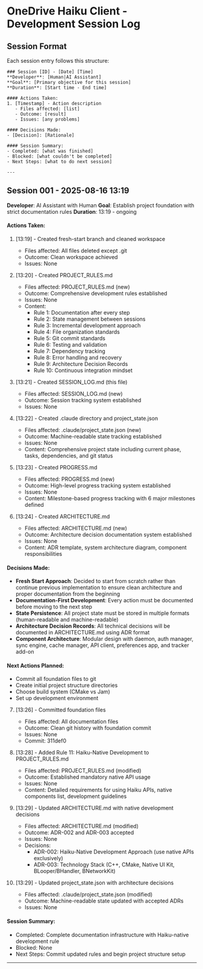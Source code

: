 # OneDrive Haiku Client - Development Session Log

## Session Format
Each session entry follows this structure:
```
### Session [ID] - [Date] [Time]
**Developer**: [Human|AI Assistant]
**Goal**: [Primary objective for this session]
**Duration**: [Start time - End time]

#### Actions Taken:
1. [Timestamp] - Action description
   - Files affected: [list]
   - Outcome: [result]
   - Issues: [any problems]

#### Decisions Made:
- [Decision]: [Rationale]

#### Session Summary:
- Completed: [what was finished]
- Blocked: [what couldn't be completed]
- Next Steps: [what to do next session]

---
```

## Session 001 - 2025-08-16 13:19
**Developer**: AI Assistant with Human
**Goal**: Establish project foundation with strict documentation rules
**Duration**: 13:19 - ongoing

#### Actions Taken:
1. [13:19] - Created fresh-start branch and cleaned workspace
   - Files affected: All files deleted except .git
   - Outcome: Clean workspace achieved
   - Issues: None

2. [13:20] - Created PROJECT_RULES.md
   - Files affected: PROJECT_RULES.md (new)
   - Outcome: Comprehensive development rules established
   - Issues: None
   - Content: 
     * Rule 1: Documentation after every step
     * Rule 2: State management between sessions
     * Rule 3: Incremental development approach
     * Rule 4: File organization standards
     * Rule 5: Git commit standards
     * Rule 6: Testing and validation
     * Rule 7: Dependency tracking
     * Rule 8: Error handling and recovery
     * Rule 9: Architecture Decision Records
     * Rule 10: Continuous integration mindset

3. [13:21] - Created SESSION_LOG.md (this file)
   - Files affected: SESSION_LOG.md (new)
   - Outcome: Session tracking system established
   - Issues: None

4. [13:22] - Created .claude directory and project_state.json
   - Files affected: .claude/project_state.json (new)
   - Outcome: Machine-readable state tracking established
   - Issues: None
   - Content: Comprehensive project state including current phase, tasks, dependencies, and git status

5. [13:23] - Created PROGRESS.md
   - Files affected: PROGRESS.md (new)
   - Outcome: High-level progress tracking system established
   - Issues: None
   - Content: Milestone-based progress tracking with 6 major milestones defined

6. [13:24] - Created ARCHITECTURE.md
   - Files affected: ARCHITECTURE.md (new)
   - Outcome: Architecture decision documentation system established
   - Issues: None
   - Content: ADR template, system architecture diagram, component responsibilities

#### Decisions Made:
- **Fresh Start Approach**: Decided to start from scratch rather than continue previous implementation to ensure clean architecture and proper documentation from the beginning
- **Documentation-First Development**: Every action must be documented before moving to the next step
- **State Persistence**: All project state must be stored in multiple formats (human-readable and machine-readable)
- **Architecture Decision Records**: All technical decisions will be documented in ARCHITECTURE.md using ADR format
- **Component Architecture**: Modular design with daemon, auth manager, sync engine, cache manager, API client, preferences app, and tracker add-on

#### Next Actions Planned:
- Commit all foundation files to git
- Create initial project structure directories
- Choose build system (CMake vs Jam)
- Set up development environment

7. [13:26] - Committed foundation files
   - Files affected: All documentation files
   - Outcome: Clean git history with foundation commit
   - Issues: None
   - Commit: 311def0

8. [13:28] - Added Rule 11: Haiku-Native Development to PROJECT_RULES.md
   - Files affected: PROJECT_RULES.md (modified)
   - Outcome: Established mandatory native API usage
   - Issues: None
   - Content: Detailed requirements for using Haiku APIs, native components list, development guidelines

9. [13:29] - Updated ARCHITECTURE.md with native development decisions
   - Files affected: ARCHITECTURE.md (modified)
   - Outcome: ADR-002 and ADR-003 accepted
   - Issues: None
   - Decisions:
     * ADR-002: Haiku-Native Development Approach (use native APIs exclusively)
     * ADR-003: Technology Stack (C++, CMake, Native UI Kit, BLooper/BHandler, BNetworkKit)

10. [13:29] - Updated project_state.json with architecture decisions
    - Files affected: .claude/project_state.json (modified)
    - Outcome: Machine-readable state updated with accepted ADRs
    - Issues: None

#### Session Summary:
- Completed: Complete documentation infrastructure with Haiku-native development rule
- Blocked: None
- Next Steps: Commit updated rules and begin project structure setup

---